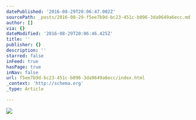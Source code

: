 ```yaml
---
datePublished: '2016-08-29T20:06:47.002Z'
sourcePath: _posts/2016-08-29-f5ee7b9d-bc23-451c-b096-3da9649a6ecc.md
author: []
via: {}
dateModified: '2016-08-29T20:06:46.425Z'
title: ''
publisher: {}
description: ''
starred: false
inFeed: true
hasPage: true
inNav: false
url: f5ee7b9d-bc23-451c-b096-3da9649a6ecc/index.html
_context: 'http://schema.org'
_type: Article

---
```

![](https://the-grid-user-content.s3-us-west-2.amazonaws.com/cdcb57c5-ee73-4155-a8c8-65235f53947d.jpg)